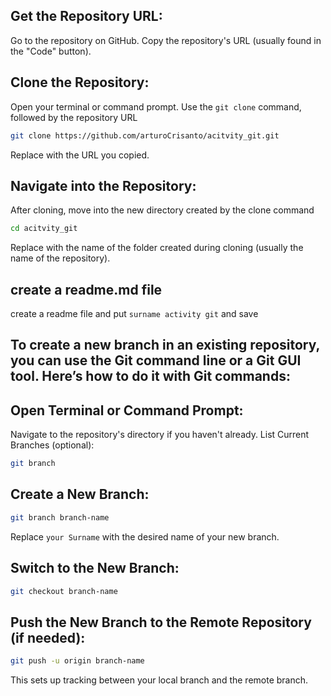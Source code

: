 ## Get the Repository URL:

Go to the repository on GitHub.
Copy the repository's URL (usually found in the "Code" button).

## Clone the Repository:

Open your terminal or command prompt.
Use the `git clone` command, followed by the repository URL

```bash
git clone https://github.com/arturoCrisanto/acitvity_git.git
```

Replace <repository-url> with the URL you copied.

## Navigate into the Repository:

After cloning, move into the new directory created by the clone command

```bash
cd acitvity_git
```

Replace <repository-name> with the name of the folder created during cloning (usually the name of the repository).

## create a readme.md file

create a readme file and put `surname activity git` and save

## To create a new branch in an existing repository, you can use the Git command line or a Git GUI tool. Here’s how to do it with Git commands:

## Open Terminal or Command Prompt:

Navigate to the repository's directory if you haven't already.
List Current Branches (optional):

```bash
git branch
```

## Create a New Branch:

```bash
git branch branch-name
```

Replace `your Surname` with the desired name of your new branch.

## Switch to the New Branch:

```bash
git checkout branch-name
```

## Push the New Branch to the Remote Repository (if needed):

```bash
git push -u origin branch-name
```

This sets up tracking between your local branch and the remote branch.
